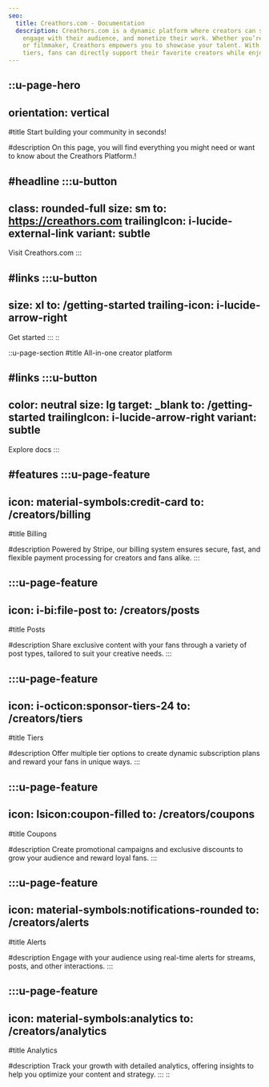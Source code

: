 ```yaml
---
seo:
  title: Creathors.com - Documentation
  description: Creathors.com is a dynamic platform where creators can share their content, 
    engage with their audience, and monetize their work. Whether you’re an artist, writer, 
    or filmmaker, Creathors empowers you to showcase your talent. With customizable subscription 
    tiers, fans can directly support their favorite creators while enjoying exclusive perks.
---
```


::u-page-hero
---
orientation: vertical
---

#title
Start building your community in seconds!

#description
On this page, you will find everything you might need or want to know about the Creathors Platform.!

#headline
  :::u-button
  ---
  class: rounded-full
  size: sm
  to: https://creathors.com
  trailingIcon: i-lucide-external-link
  variant: subtle
  ---
  Visit Creathors.com
  :::

#links
  :::u-button
  ---
  size: xl
  to: /getting-started
  trailing-icon: i-lucide-arrow-right
  ---
  Get started
  :::
::

::u-page-section
#title
All-in-one creator platform

#links
  :::u-button
  ---
  color: neutral
  size: lg
  target: _blank
  to: /getting-started
  trailingIcon: i-lucide-arrow-right
  variant: subtle
  ---
  Explore docs
  :::

#features
  :::u-page-feature
  ---
  icon: material-symbols:credit-card
  to: /creators/billing
  ---
  #title
  Billing
  
  #description
  Powered by Stripe, our billing system ensures secure, fast, and flexible payment processing for creators and fans alike.
  :::

  :::u-page-feature
  ---
  icon: i-bi:file-post
  to: /creators/posts
  ---
  #title
  Posts
  
  #description
  Share exclusive content with your fans through a variety of post types, tailored to suit your creative needs.
  :::

  :::u-page-feature
  ---
  icon: i-octicon:sponsor-tiers-24
  to: /creators/tiers
  ---
  #title
  Tiers
  
  #description
  Offer multiple tier options to create dynamic subscription plans and reward your fans in unique ways.
  :::

  :::u-page-feature
  ---
  icon: lsicon:coupon-filled
  to: /creators/coupons
  ---
  #title
  Coupons
  
  #description
  Create promotional campaigns and exclusive discounts to grow your audience and reward loyal fans.
  :::

  :::u-page-feature
  ---
  icon: material-symbols:notifications-rounded
  to: /creators/alerts
  ---
  #title
  Alerts
  
  #description
  Engage with your audience using real-time alerts for streams, posts, and other interactions.
  :::

  :::u-page-feature
  ---
  icon: material-symbols:analytics
  to: /creators/analytics
  ---
  #title
  Analytics
  
  #description
  Track your growth with detailed analytics, offering insights to help you optimize your content and strategy.
  :::
::
